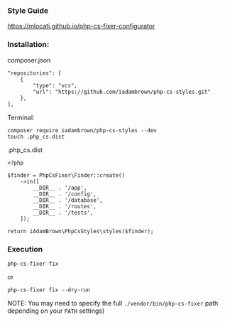 ### Style Guide
https://mlocati.github.io/php-cs-fixer-configurator

### Installation:
composer.json
```
"repositories": [
    {
        "type": "vcs",
        "url": "https://github.com/iadambrown/php-cs-styles.git"
    },
],
```

Terminal:
```
composer require iadambrown/php-cs-styles --dev
touch .php_cs.dist
```

.php_cs.dist
```
<?php

$finder = PhpCsFixer\Finder::create()
    ->in([
        __DIR__ . '/app',
        __DIR__ . '/config',
        __DIR__ . '/database',
        __DIR__ . '/routes',
        __DIR__ . '/tests',
    ]);

return iAdamBrown\PhpCsStyles\styles($finder);
```

### Execution
```
php-cs-fixer fix
```
or
```
php-cs-fixer fix --dry-run
```

NOTE: You may need to specify the full `./vendor/bin/php-cs-fixer` path depending on your `PATH` settings)
